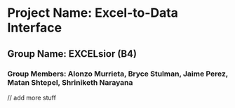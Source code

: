 # Project Name: Excel-to-Data Interface

## Group Name: EXCELsior (B4)

### Group Members: Alonzo Murrieta, Bryce Stulman, Jaime Perez, Matan Shtepel, Shriniketh Narayana

// add more stuff 
